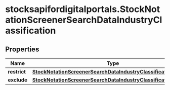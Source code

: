 # stocksapifordigitalportals.StockNotationScreenerSearchDataIndustryClassification

## Properties

Name | Type | Description | Notes
------------ | ------------- | ------------- | -------------
**restrict** | [**StockNotationScreenerSearchDataIndustryClassificationRestrict**](StockNotationScreenerSearchDataIndustryClassificationRestrict.md) |  | [optional] 
**exclude** | [**StockNotationScreenerSearchDataIndustryClassificationExclude**](StockNotationScreenerSearchDataIndustryClassificationExclude.md) |  | [optional] 


